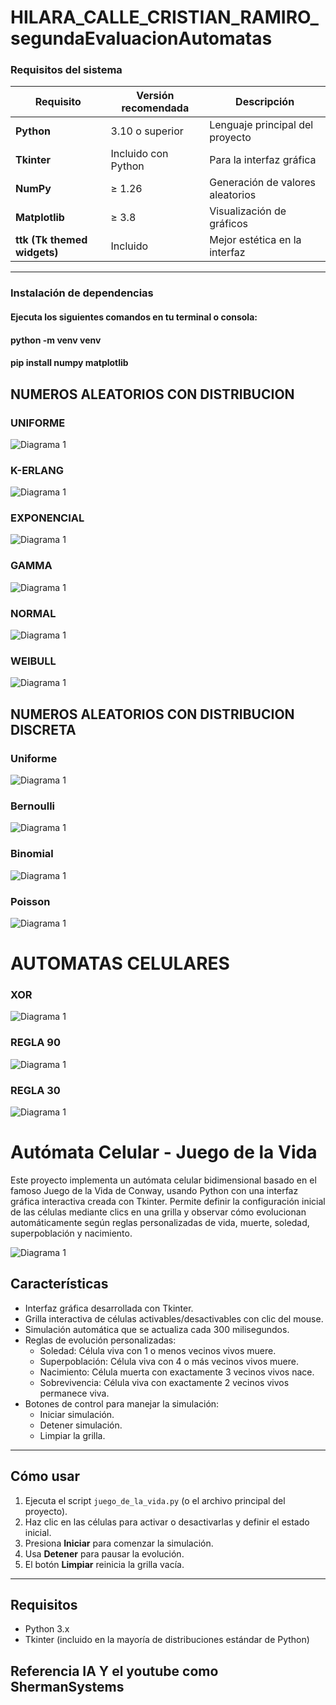 # HILARA_CALLE_CRISTIAN_RAMIRO_segundaEvaluacionAutomatas
### Requisitos del sistema

| Requisito | Versión recomendada | Descripción |
|------------|--------------------|--------------|
| **Python** | 3.10 o superior | Lenguaje principal del proyecto |
| **Tkinter** | Incluido con Python | Para la interfaz gráfica |
| **NumPy** | ≥ 1.26 | Generación de valores aleatorios |
| **Matplotlib** | ≥ 3.8 | Visualización de gráficos |
| **ttk (Tk themed widgets)** | Incluido | Mejor estética en la interfaz |

---

### Instalación de dependencias
#### Ejecuta los siguientes comandos en tu terminal o consola:
#### python -m venv venv
#### pip install numpy matplotlib
## NUMEROS ALEATORIOS CON DISTRIBUCION
### UNIFORME
![Diagrama 1](images/uniforme.png)

### K-ERLANG
![Diagrama 1](images/k.png)
### EXPONENCIAL
![Diagrama 1](images/exponencial.png)
### GAMMA
![Diagrama 1](images/gamma.png)
### NORMAL
![Diagrama 1](images/normal.png)
### WEIBULL
![Diagrama 1](images/weibull.png)

## NUMEROS ALEATORIOS CON DISTRIBUCION DISCRETA
### Uniforme
![Diagrama 1](images/uniforme2.png)
### Bernoulli
![Diagrama 1](images/bernoulli.png)
### Binomial
![Diagrama 1](images/binomial.png)
### Poisson
![Diagrama 1](images/poisson.png)


# AUTOMATAS CELULARES
### XOR
![Diagrama 1](images/xor.png)
### REGLA 90
![Diagrama 1](images/90.png)
### REGLA 30
![Diagrama 1](images/30.png)

# Autómata Celular - Juego de la Vida

Este proyecto implementa un autómata celular bidimensional basado en el famoso Juego de la Vida de Conway, usando Python con una interfaz gráfica interactiva creada con Tkinter. Permite definir la configuración inicial de las células mediante clics en una grilla y observar cómo evolucionan automáticamente según reglas personalizadas de vida, muerte, soledad, superpoblación y nacimiento.

![Diagrama 1](images/juego.png)

## Características

- Interfaz gráfica desarrollada con Tkinter.
- Grilla interactiva de células activables/desactivables con clic del mouse.
- Simulación automática que se actualiza cada 300 milisegundos.
- Reglas de evolución personalizadas:
  - Soledad: Célula viva con 1 o menos vecinos vivos muere.
  - Superpoblación: Célula viva con 4 o más vecinos vivos muere.
  - Nacimiento: Célula muerta con exactamente 3 vecinos vivos nace.
  - Sobrevivencia: Célula viva con exactamente 2 vecinos vivos permanece viva.
- Botones de control para manejar la simulación:
  - Iniciar simulación.
  - Detener simulación.
  - Limpiar la grilla.

---

## Cómo usar

1. Ejecuta el script `juego_de_la_vida.py` (o el archivo principal del proyecto).
2. Haz clic en las células para activar o desactivarlas y definir el estado inicial.
3. Presiona **Iniciar** para comenzar la simulación.
4. Usa **Detener** para pausar la evolución.
5. El botón **Limpiar** reinicia la grilla vacía.

---

## Requisitos

- Python 3.x
- Tkinter (incluido en la mayoría de distribuciones estándar de Python)

## Referencia IA Y el youtube como ShermanSystems

